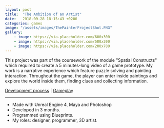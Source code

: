 ```yaml
---
layout: post
title:  "The Ambition of an Artist"
date:   2018-09-28 18:15:43 +0200
categories: games
image: "/assets/images/ThePainterProjectShot.PNG"
gallery: 
    - image: https://via.placeholder.com/600x300
    - image: https://via.placeholder.com/500x300
    - image: https://via.placeholder.com/200x700
---
```


This project was part of the coursework of the module "Spatial Constructs" which required to create a 5 minutes-long video of a game prototype. My work is a narrative experience which feature puzzle solving and painting interaction. Throughout the game, the player can enter inside paintings and explore the world inside them, finding clues and collecting information.  

[Development process](https://drive.google.com/open?id=1JhC_emaToITar2NnVxOH4VNfcK7GaOax) |
[Gameplay](https://www.youtube.com/embed/DcB6w8BZGmg)

----

- Made with Unreal Engine 4, Maya and Photoshop
- Developed in 3 months.
- Programmed using Blueprints.
- My roles: designer, programmer, 3D artist.
